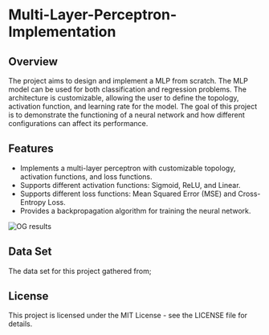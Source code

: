 # Multi-Layer-Perceptron-Implementation

## Overview

The project aims to design and implement a MLP from scratch. The MLP model can be used for both classification and regression problems. The architecture is customizable, allowing the user to define the topology, activation function, and learning rate for the model.
The goal of this project is to demonstrate the functioning of a neural network and how different configurations can affect its performance.

## Features

- Implements a multi-layer perceptron with customizable topology, activation functions, and loss functions.
- Supports different activation functions: Sigmoid, ReLU, and Linear.
- Supports different loss functions: Mean Squared Error (MSE) and Cross-Entropy Loss.
- Provides a backpropagation algorithm for training the neural network.
  
![OG results](https://github.com/MGB666/Multi-Layer-Perceptron-Implementation-/assets/132854665/bee1f4dd-c61c-4b00-9ace-2cf545570386)

## Data Set
The data set for this project gathered from;
[
](https://www.kaggle.com/datasets/fedesoriano/heart-failure-prediction)

## License

This project is licensed under the MIT License - see the LICENSE file for details.

